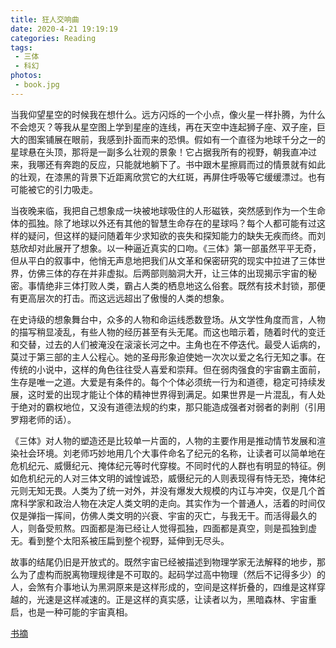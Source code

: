 ```yaml
---
title: 狂人交响曲
date: 2020-4-21 19:19:19
categories: Reading
tags:
 - 三体
 - 科幻
photos:
 - book.jpg
---
```


当我仰望星空的时候我在想什么。远方闪烁的一个小点，像火星一样扑腾，为什么不会熄灭？等我从星空图上学到星座的连线，再在天空中连起狮子座、双子座，巨大的图案铺展在眼前，我感到扑面而来的恐惧。假如有一个直径为地球千分之一的星球悬在头顶，那将是一副多么壮观的景象！它占据我所有的视野，朝我直冲过来，我哪还有奔跑的反应，只能就地躺下了。书中跟木星擦肩而过的情景就有如此的壮观，在漆黑的背景下近距离欣赏它的大红斑，再屏住呼吸等它缓缓漂过。也有可能被它的引力吸走。

当夜晚来临，我把自己想象成一块被地球吸住的人形磁铁，突然感到作为一个生命体的孤独。除了地球以外还有其他的智慧生命存在的星球吗？每个人都可能有过这样的疑问，但这样的疑问随着年少求知欲的丧失和探知能力的缺失无疾而终。而刘慈欣却对此展开了想象。以一种逼近真实的口吻。《三体》第一部虽然平平无奇，但从平白的叙事中，他悄无声息地把我们从文革和保密研究的现实中拉进了三体世界，仿佛三体的存在并非虚拟。后两部则脑洞大开，让三体的出现揭示宇宙的秘密。事情绝非三体打败人类，霸占人类的栖息地这么俗套。既然有技术封锁，那便有更高层次的打击。而这远远超出了傲慢的人类的想象。

在史诗级的想象舞台中，众多的人物和命运线悉数登场。从文学性角度而言，人物的描写稍显凌乱，有些人物的经历甚至有头无尾。而这也暗示着，随着时代的变迁和交替，过去的人们被淹没在滚滚长河之中。主角也在不停迭代。最受人诟病的，莫过于第三部的主人公程心。她的圣母形象迫使她一次次以爱之名行无知之事。在传统的小说中，这样的角色往往受人喜爱和崇拜。但在弱肉强食的宇宙霸主面前，生存是唯一之道。大爱是有条件的。每个个体必须统一行为和道德，稳定可持续发展，这时爱的出现才能让个体的精神世界得到满足。如果世界是一片混乱，有人处于绝对的霸权地位，又没有道德法规的约束，那只能造成强者对弱者的剥削（引用罗翔老师的话）。

《三体》对人物的塑造还是比较单一片面的，人物的主要作用是推动情节发展和渲染社会环境。刘老师巧妙地用几个大事件命名了纪元的名称，让读者可以简单地在危机纪元、威慑纪元、掩体纪元等时代穿梭。不同时代的人群也有明显的特征。例如危机纪元的人对三体文明的诚惶诚恐，威慑纪元的人则表现得有恃无恐，掩体纪元则无知无畏。人类为了统一对外，并没有爆发大规模的内讧与冲突，仅是几个首席科学家和政治人物在决定人类文明的走向。其实作为一个普通人，活着的时间仅仅是弹指一挥间，仿佛人类文明的兴衰、宇宙的灭亡，与我无干。而活得最久的人，则备受煎熬。四面都是海已经让人觉得孤独，四面都是真空，则是孤独到虚无。看到整个太阳系被压扁到整个视野，延伸到无尽头。

故事的结尾仍旧是开放式的。既然宇宙已经被描述到物理学家无法解释的地步，那么为了虚构而脱离物理规律是不可取的。起码学过高中物理（然后不记得多少）的人，会煞有介事地认为黑洞原来是这样形成的，空间是这样折叠的，四维是这样穿越的，光速是这样减速的。正是这样的真实感，让读者以为，黑暗森林、宇宙重启，也是一种可能的宇宙真相。

[书摘](note)